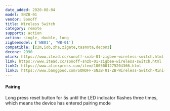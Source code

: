 ```yaml
---
date_added: 2020-08-04
model: SNZB-01
vendor: Sonoff
title: Wireless Switch
category: remote
supports: action
action: single, double, long
zigbeemodel: ['WB01', 'WB-01']
compatible: [z2m,iob,zha,zigate,tasmota,deconz]
deconz: 2990
mlink: https://www.itead.cc/sonoff-snzb-01-zigbee-wireless-switch.html
link: https://www.itead.cc/sonoff-snzb-01-zigbee-wireless-switch.html
link2: https://www.aliexpress.com/item/1005001275204366.html
link3: https://www.banggood.com/SONOFF-SNZB-01-ZB-Wireless-Switch-Mini-Size-Link-ZB-Bridge-with-WiFi-Devices-Make-Them-Smarter-via-eWeLink-APP-IFTTT-p-1716000.html
---
```


#### Pairing
Long press reset button for 5s until the LED indicator flashes three times, which means the device has entered pairing mode
